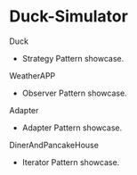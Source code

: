 # Duck-Simulator

Duck

- Strategy Pattern showcase.

WeatherAPP

- Observer Pattern showcase.

Adapter

- Adapter Pattern showcase.

DinerAndPancakeHouse

- Iterator Pattern showcase.
